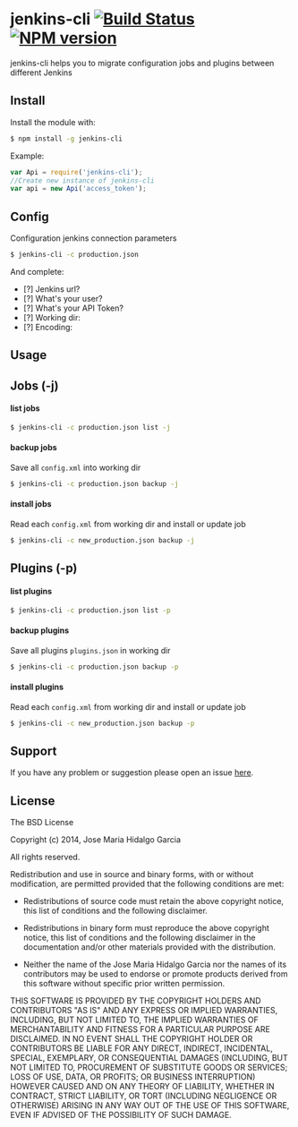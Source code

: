 # jenkins-cli [![Build Status](https://secure.travis-ci.org/jhidalgo3/jenkins-cli.png?branch=master)](https://travis-ci.org/jhidalgo3/jenkins-cli) [![NPM version](https://badge-me.herokuapp.com/api/npm/jenkins-cli.png)](http://badges.enytc.com/for/npm/jenkins-cli)


jenkins-cli helps you to migrate configuration jobs and plugins between different Jenkins

Install
-----

Install the module with:

```bash
$ npm install -g jenkins-cli
```

Example:

```javascript
var Api = require('jenkins-cli');
//Create new instance of jenkins-cli
var api = new Api('access_token');
```

Config
-----

Configuration jenkins connection parameters

```bash
$ jenkins-cli -c production.json
```

And complete:

- [?] Jenkins url?
- [?] What's your user?
- [?] What's your API Token?
- [?] Working dir:
- [?] Encoding:

Usage
-----

## Jobs (-j)

#### list jobs

```bash
$ jenkins-cli -c production.json list -j
```

#### backup jobs

Save all `config.xml` into working dir

```bash
$ jenkins-cli -c production.json backup -j
```
#### install jobs

Read each `config.xml` from working dir and install or update job

```bash
$ jenkins-cli -c new_production.json backup -j
```

## Plugins (-p)

#### list plugins

```bash
$ jenkins-cli -c production.json list -p
```

#### backup plugins

Save all plugins `plugins.json` in working dir

```bash
$ jenkins-cli -c production.json backup -p
```
#### install plugins

Read each `config.xml` from working dir and install or update job

```bash
$ jenkins-cli -c new_production.json backup -p
```


## Support
If you have any problem or suggestion please open an issue [here](https://github.com/jhidalgo3/jenkins-cli/issues).

## License

The BSD License

Copyright (c) 2014, Jose Maria Hidalgo Garcia

All rights reserved.

Redistribution and use in source and binary forms, with or without modification,
are permitted provided that the following conditions are met:

* Redistributions of source code must retain the above copyright notice, this
  list of conditions and the following disclaimer.

* Redistributions in binary form must reproduce the above copyright notice, this
  list of conditions and the following disclaimer in the documentation and/or
  other materials provided with the distribution.

* Neither the name of the Jose Maria Hidalgo Garcia nor the names of its
  contributors may be used to endorse or promote products derived from
  this software without specific prior written permission.

THIS SOFTWARE IS PROVIDED BY THE COPYRIGHT HOLDERS AND CONTRIBUTORS "AS IS" AND
ANY EXPRESS OR IMPLIED WARRANTIES, INCLUDING, BUT NOT LIMITED TO, THE IMPLIED
WARRANTIES OF MERCHANTABILITY AND FITNESS FOR A PARTICULAR PURPOSE ARE
DISCLAIMED. IN NO EVENT SHALL THE COPYRIGHT HOLDER OR CONTRIBUTORS BE LIABLE FOR
ANY DIRECT, INDIRECT, INCIDENTAL, SPECIAL, EXEMPLARY, OR CONSEQUENTIAL DAMAGES
(INCLUDING, BUT NOT LIMITED TO, PROCUREMENT OF SUBSTITUTE GOODS OR SERVICES;
LOSS OF USE, DATA, OR PROFITS; OR BUSINESS INTERRUPTION) HOWEVER CAUSED AND ON
ANY THEORY OF LIABILITY, WHETHER IN CONTRACT, STRICT LIABILITY, OR TORT
(INCLUDING NEGLIGENCE OR OTHERWISE) ARISING IN ANY WAY OUT OF THE USE OF THIS
SOFTWARE, EVEN IF ADVISED OF THE POSSIBILITY OF SUCH DAMAGE.
